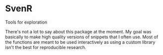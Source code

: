 # SvenR
Tools for exploration

There's not a lot to say about this package at the moment. My goal was basically to make high quality versions of snippets that I
often use. Most of the functions are meant to be used interactively as using a custom library isn't the best for reproducible research. 
